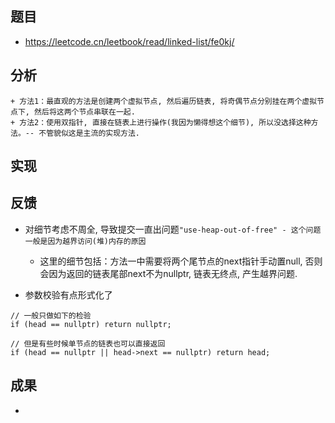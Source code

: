 
## 题目
+ https://leetcode.cn/leetbook/read/linked-list/fe0kj/

## 分析
```
+ 方法1：最直观的方法是创建两个虚拟节点, 然后遍历链表, 将奇偶节点分别挂在两个虚拟节点下, 然后将这两个节点串联在一起.
+ 方法2：使用双指针, 直接在链表上进行操作(我因为懒得想这个细节), 所以没选择这种方法。-- 不管貌似这是主流的实现方法.
```

## 实现


## 反馈
+ 对细节考虑不周全, 导致提交一直出问题`"use-heap-out-of-free" - 这个问题一般是因为越界访问(堆)内存的原因`
	- 这里的细节包括：方法一中需要将两个尾节点的next指针手动置null, 否则会因为返回的链表尾部next不为nullptr, 链表无终点, 产生越界问题.

+ 参数校验有点形式化了
```
// 一般只做如下的检验
if (head == nullptr) return nullptr;

// 但是有些时候单节点的链表也可以直接返回
if (head == nullptr || head->next == nullptr) return head;
```

## 成果
+ 



